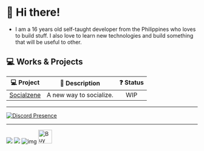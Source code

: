 # 👋 Hi there!
- I am a 16 years old self-taught developer from the Philippines who loves to build stuff.
I also love to learn new technologies and build something that will be useful to other.

## 💻 Works & Projects
|  💻 Project  | 📜 Description | ❓ Status |
|:------------------------------------:|:------------------------:|:---:|
| [Socialzene](https://socialzene.xyz) | A new way to socialize.  | WIP |

---

[![Discord Presence](https://lanyard.cnrad.dev/api/1028961609785278464)](https://discord.com/users/1028961609785278464)

---

<a href="https://bsky.app/profile/rhylso.xyz"><img src="https://img.shields.io/badge/bluesky-lightgreen?style=for-the-badge" /></a>
<a href="https://x/rhylso"><img src="https://img.shields.io/badge/twitter/x-lightgreen?style=for-the-badge" /></a>
![img](https://komarev.com/ghpvc/?username=rhylso&style=for-the-badge&color=00bf63)
<a href='https://ko-fi.com/T6T416QB19' target='_blank'><img height='36' style='border:0px;height:36px;' src='https://storage.ko-fi.com/cdn/kofi3.png?v=6' border='0' alt='Buy Me a Coffee at ko-fi.com' /></a>
